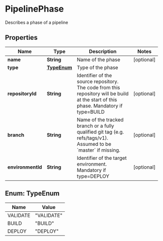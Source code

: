 

# PipelinePhase

Describes a phase of a pipeline
## Properties

Name | Type | Description | Notes
------------ | ------------- | ------------- | -------------
**name** | **String** | Name of the phase |  [optional]
**type** | [**TypeEnum**](#TypeEnum) | Type of the phase | 
**repositoryId** | **String** | Identifier of the source repository. The code from this repository will be build at the start of this phase. Mandatory if type&#x3D;BUILD |  [optional]
**branch** | **String** | Name of the tracked branch or a fully qualified git tag (e.g. refs/tags/v1).  Assumed to be &#x60;master&#x60; if missing. |  [optional]
**environmentId** | **String** | Identifier of the target environment. Mandatory if type&#x3D;DEPLOY |  [optional]



## Enum: TypeEnum

Name | Value
---- | -----
VALIDATE | &quot;VALIDATE&quot;
BUILD | &quot;BUILD&quot;
DEPLOY | &quot;DEPLOY&quot;



